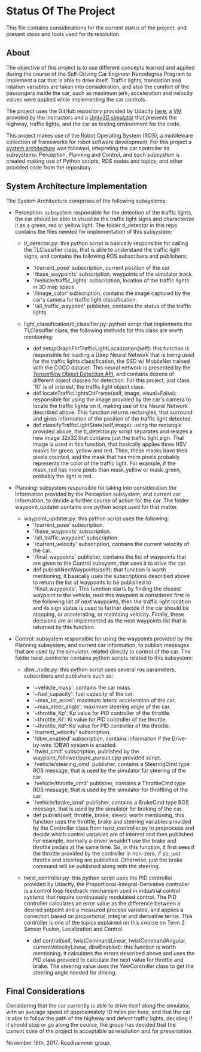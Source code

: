 # Status Of The Project

This file contains considerations for the current status of the project, and present ideas and tools used for its resolution.

## About

The objective of this project is to use different concepts learned and applied during the course of the Self-Driving Car Engineer Nanodegree Program to implement a car that is able to drive itself. Traffic lights, translation and rotation variables are taken into consideration, and also the comfort of the passangers inside the car, such as maximum jerk, acceleration and velocity values were applied while implementing the car controls.

The project uses the GitHub repository provided by Udacity [here](https://github.com/udacity/CarND-Capstone), a [VM](https://classroom.udacity.com/nanodegrees/nd013/parts/6047fe34-d93c-4f50-8336-b70ef10cb4b2/modules/e1a23b06-329a-4684-a717-ad476f0d8dff/lessons/7e3627d7-14f7-4a33-9dbf-75c98a6e411b/concepts/8c742938-8436-4d3d-9939-31e40284e7a6?contentVersion=1.0.0&contentLocale=en-us) provided by the instructors and a [Unity3D simulator](https://github.com/udacity/CarND-Capstone/releases) that presents the highway, traffic lights, and the car as testing environment for the code.

This project makes use of the Robot Operating System (ROS), a middleware collection of frameworks for robot software development. For this project a [system architecture](https://classroom.udacity.com/nanodegrees/nd013/parts/6047fe34-d93c-4f50-8336-b70ef10cb4b2/modules/e1a23b06-329a-4684-a717-ad476f0d8dff/lessons/462c933d-9f24-42d3-8bdc-a08a5fc866e4/concepts/455f33f0-2c2d-489d-9ab2-201698fbf21a) was followed, intepreting the car controller as subsystems: Perception, Planning and Control, and each subsystem is created making use of Python scripts, ROS nodes and topics, and other provided code from the repository.

## System Architecture Implementation

The System Architecture comprises of the following subsystems:

- Perception: subsystem responsible for the detection of the traffic lights, the car should be able to visualize the traffic light signs and characterize it as a green, red or yellow light. The folder tl_detector in this repo contains the files needed for implementation of this subsystem:
    
    - tl_detector.py: this python script is basically responsible for calling the TLClassifier class, that is able to understand the traffic light signs, and contains the following ROS subscribers and publishers:
      - '/current_pose' subscription, current position of the car.
      - '/base_waypoints' subscription, waypoints of the simulator track.
      - '/vehicle/traffic_lights' subscription, location of the traffic lights in 3D map space.
      - '/image_color' subscription, contains the image captured by the car's camera for traffic light classification.
      - '/all_traffic_waypoint' publisher, contains the status of the traffic lights.
    
    - light_classification/tl_classifier.py: python script that implements the TLClassifier class, the following methods for this class are worth mentioning:
      - def setupGraphForTrafficLightLocalization(self): this function is responsible for loading a Deep Neural Network that is being used for the traffic lights classification, the SSD w/ MobileNet trained with the COCO dataset. This neural network is presented by the [Tensorflow Object Detection API](https://github.com/tensorflow/models/tree/master/research/object_detection), and contains dozens of different object classes for detection. For this project, just class '10' is of interest, the traffic light object class.
      - def locateTrafficLightsOnFrame(self, image, visual=False): responsible for using the image provided by the car's camera to locate the traffic lights on it, making use of the Neural Network described above. This function returns rectangles, that surround and gives information of the position of the traffic light detected.
      - def classifyTrafficLightState(self,image): using the rectangle provided above, the tl_detector.py script separates and resizes a new image 32x32 that contains just the traffic light sign. That image is used in this function, that basically applies three HSV masks for green, yellow and red. Then, these masks have their pixels counted, and the mask that has more pixels probably represents the color of the traffic light. For example, if the mask_red has more pixels than mask_yellow or mask_green, probably the light is red.
      
- Planning: subsystem responsible for taking into consideration the information provided by the Perception subsystem, and current car information, to decide a further course of action for the car. The folder waypoint_updater contains one python script used for that matter.
  
  - waypoint_updater.py: this python script uses the following:
    - '/current_pose' subscription.
    - '/base_waypoints' subscription.
    - '/all_traffic_waypoint' subscription.
    - '/current_velocity' subscription, contains the current velocity of the car.
    - '/final_waypoints' publisher, contains the list of waypoints that are given to the Control subsytem, that uses it to drive the car.
    - def publishNextWaypoints(self): that function is worth mentioning, it basically uses the subscriptions described above to return the list of waypoints to be published to '/final_waypoints'. This function starts by finding the closest waypoint to the vehicle, next this waypoint is considered first in the following list of next waypoints, then the traffic light location and its sign status is used to further decide if the car should be stopping, or accelerating, or maintaing velocity. Finally, these decisions are all implemented as the next waypoints list that is returned by this function.
    
- Control: subsystem responsible for using the waypoints provided by the Planning subsystem, and current car information, to publish messages that are used by the simulator, related directly to control of the car. The folder twist_controller contains python scripts related to this subsystem:

  - dbw_node.py: this python script uses several ros parameters, subscribers and publishers such as:
    - '~vehicle_mass': contains the car mass.
    - '~fuel_capacity': fuel capacity of the car.
    - '~max_lat_accel': maximum lateral acceleration of the car.
    - '~max_steer_angle': maximum steering angle of the car.
    - '~throttle_Kp': Kp value for PID controller of the throttle.
    - '~throttle_Ki': Ki value for PID controller of the throttle.
    - '~throttle_Kd': Kd value for PID controller of the throttle.
    - '/current_velocity' subscription.
    - '/dbw_enabled' subscription, contains information if the Drive-by-wire (DBW) system is enabled.
    - '/twist_cmd' subscription, published by the waypoint_follower/pure_pursuit.cpp provided script.
    - '/vehicle/steering_cmd' publisher, contains a SteeringCmd type ROS message, that is used by the simulator for steering of the car.
    - '/vehicle/throttle_cmd' publisher, contains a ThrottleCmd type ROS message, that is used by the simulator for throttling of the car.
    - '/vehicle/brake_cmd' publisher, contains a BrakeCmd type ROS message, that is used by the simulator for braking of the car.
    - def publish(self, throttle, brake, steer): worth mentioning, this function uses the throttle, brake and steering variables provided by the Controller class from twist_controller.py to preprocess and decide which control variables are of interest and then published. For example, normally a driver wouldn't use the brake and throttle pedals at the same time. So, in this function, it first sees if the throttle provided by the controller in non-zero, if so, just throttle and steering are published. Otherwise, just the brake command will be published along with the steering.
  
  - twist_controller.py: this python script uses the PID controller provided by Udacity, the Proportional-Integral-Derivative controller is a control loop feedback mechanism used in industrial control systems that require continuously modulated control. The PID controller calculates an error value as the difference between a desired setpoint and a measured process variable, and applies a correction based on proportional, integral and derivative terms. This controller is one of the topics explained on this course on Term 2: Sensor Fusion, Localization and Control.
    - def control(self, twistCommandLinear, twistCommandAngular, currentVelocityLinear, dbwEnabled): this function is worth mentioning, it calculates the errors described above and uses the PID class provided to calculate the next value for throttle and brake. The steering value uses the YawController class to get the steering angle needed for driving.
    
    
## Final Considerations

Considering that the car currently is able to drive itself along the simulator, with an average speed of approximately 10 miles per hour, and that the car is able to follow the path of the highway and detect traffic lights, deciding if it should stop or go along the course, the group has decided that the current state of the project is acceptable as resolution and for presentation.

November 18th, 2017. Roadhammer group.
